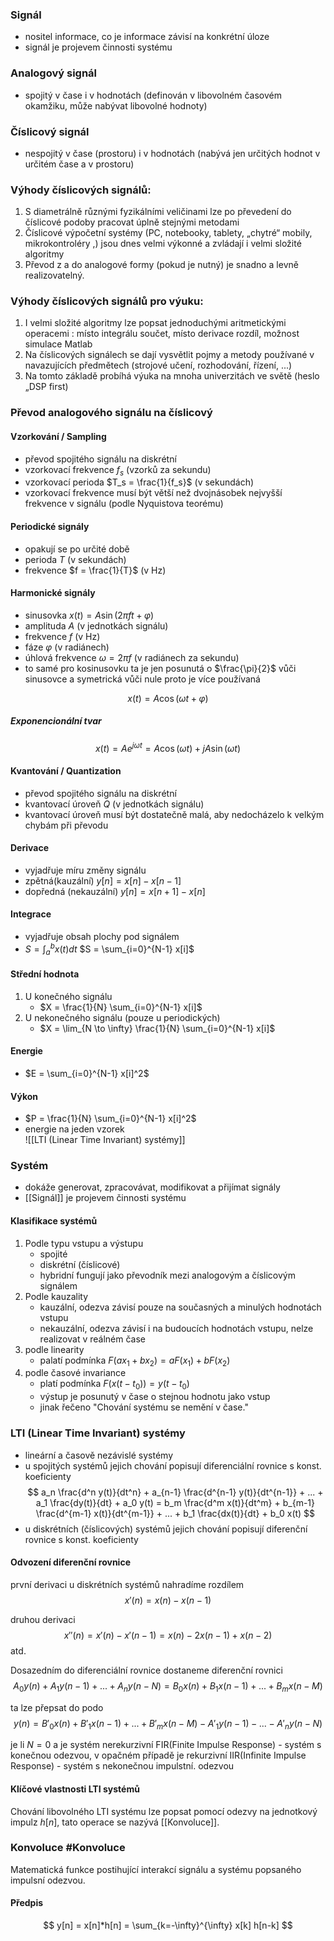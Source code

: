 ### Signál
- nositel informace, co je informace závisí na konkrétní úloze
- signál je projevem činnosti systému

### Analogový signál
- spojitý v čase i v hodnotách (definován v libovolném časovém okamžiku, může nabývat libovolné hodnoty)

### Číslicový signál 
- nespojitý v čase (prostoru) i v hodnotách (nabývá jen určitých hodnot v určitém čase a v prostoru)


### Výhody číslicových signálů:
1. S diametrálně různými fyzikálními veličinami lze po převedení do číslicové podoby pracovat úplně stejnými metodami
2. Číslicové výpočetní systémy (PC, notebooky, tablety, „chytré“ mobily, mikrokontroléry ,) jsou dnes velmi výkonné a zvládají i velmi složité algoritmy
3. Převod z a do analogové formy (pokud je nutný) je snadno a levně realizovatelný.

### Výhody číslicových signálů pro výuku:
1. I velmi složité algoritmy lze popsat jednoduchými aritmetickými operacemi : místo integrálu součet, místo derivace rozdíl, možnost simulace Matlab
2. Na číslicových signálech se dají vysvětlit pojmy a metody používané v navazujících předmětech (strojové učení, rozhodování, řízení, ...)
3. Na tomto základě probíhá výuka na mnoha univerzitách ve světě (heslo „DSP first)

### Převod analogového signálu na číslicový

#### Vzorkování / Sampling
- převod spojitého signálu na diskrétní
- vzorkovací frekvence $f_s$ (vzorků za sekundu)
- vzorkovací perioda $T_s = \frac{1}{f_s}$ (v sekundách)
- vzorkovací frekvence musí být větší než dvojnásobek nejvyšší frekvence v signálu (podle Nyquistova teorému)

#### Periodické signály
- opakují se po určité době
- perioda $T$ (v sekundách)
- frekvence $f = \frac{1}{T}$ (v Hz)

#### Harmonické signály
- sinusovka $x(t) = A \sin(2 \pi f t + \varphi)$
- amplituda $A$ (v jednotkách signálu)
- frekvence $f$ (v Hz)
- fáze $\varphi$ (v radiánech)
- úhlová frekvence $\omega = 2 \pi f$ (v radiánech za sekundu)
- to samé pro kosinusovku ta je jen posunutá o $\frac{\pi}{2}$ vůči sinusovce a symetrická vůči nule proto je více používaná

$$
x(t) =A \cos(\omega t + \varphi)
$$

##### Exponencionální tvar

$$
x(t) = Ae^{j \omega t} = A \cos(\omega t) + j A \sin(\omega t)
$$

#### Kvantování / Quantization
- převod spojitého signálu na diskrétní
- kvantovací úroveň $Q$ (v jednotkách signálu)
- kvantovací úroveň musí být dostatečně malá, aby nedocházelo k velkým chybám při převodu

#### Derivace
- vyjadřuje míru změny signálu
- zpětná(kauzální) $y[n] = x[n] - x[n-1]$
- dopředná (nekauzální) $y[n] = x[n+1] - x[n]$

#### Integrace
- vyjadřuje obsah plochy pod signálem
- $S = \int_{a}^{b} x(t) dt$ $S = \sum_{i=0}^{N-1} x[i]$ 

#### Střední hodnota
1. U konečného signálu
    - $X = \frac{1}{N} \sum_{i=0}^{N-1} x[i]$
2. U nekonečného signálu (pouze u periodických)
    - $X = \lim_{N \to \infty} \frac{1}{N} \sum_{i=0}^{N-1} x[i]$
#### Energie
 -  $E = \sum_{i=0}^{N-1} x[i]^2$

#### Výkon
-  $P = \frac{1}{N} \sum_{i=0}^{N-1} x[i]^2$
- energie na jeden vzorek  
![[LTI (Linear Time Invariant) systémy]]

### Systém
- dokáže generovat, zpracovávat, modifikovat a přijímat signály
- [[Signál]] je projevem činnosti systému

#### Klasifikace systémů
1. Podle typu vstupu a výstupu
    - spojité
    - diskrétní (číslicové)
    - hybridní fungují jako převodník mezi analogovým a číslicovým signálem
2. Podle kauzality
    - kauzální, odezva závisí pouze na současných a minulých hodnotách vstupu
    - nekauzální, odezva závisí i na budoucích hodnotách vstupu, nelze realizovat v reálném čase
3. podle linearity
   - palatí podmínka $F(a x_1 + b x_2) = a F(x_1) + b F(x_2)$
4. podle časové invariance
   - platí podmínka $F(x(t - t_0)) = y(t - t_0)$
   - výstup je posunutý v čase o stejnou hodnotu jako vstup
   - jinak řečeno "Chování systému se nemění v čase."

### LTI (Linear Time Invariant) systémy
- lineární a časově nezávislé systémy
- u spojitých systémů jejich chování popisují diferenciální rovnice s konst. koeficienty
$$
a_n \frac{d^n y(t)}{dt^n} + a_{n-1} \frac{d^{n-1} y(t)}{dt^{n-1}} + ... + a_1 \frac{dy(t)}{dt} + a_0 y(t) = b_m \frac{d^m x(t)}{dt^m} + b_{m-1} \frac{d^{m-1} x(t)}{dt^{m-1}} + ... + b_1 \frac{dx(t)}{dt} + b_0 x(t)
$$
- u diskrétních (číslicových) systémů jejich chování popisují diferenční rovnice s konst. koeficienty

#### Odvození diferenční rovnice

první derivaci u diskrétních systémů nahradíme rozdílem
$$
x'(n) = {x(n) - x(n-1)}
$$

druhou derivaci
$$
x''(n) = {x'(n) - x'(n-1)} = {x(n) - 2x(n-1) + x(n-2)}
$$
atd.

Dosazedním do diferenciální rovnice dostaneme diferenční rovnici
$$
A_0 y(n) + A_1 y(n-1) + ... + A_n y(n-N) = B_0 x(n) + B_1 x(n-1) + ... + B_m x(n-M)
$$

ta lze přepsat do podo
$$
y(n) = B'_0 x(n) + B'_1 x(n-1) + ... + B'_m x(n-M) - A'_1 y(n-1) - ... - A'_n y(n-N)
$$

je li $N=0$ a je systém nerekurzivní FIR(Finite Impulse Response) - systém s konečnou odezvou, v opačném případě je rekurzivní IIR(Infinite Impulse Response) - systém s nekonečnou impulstní. odezvou

#### Klíčové vlastnosti LTI systémů
Chování libovolného LTI systému lze popsat pomocí odezvy na jednotkový impulz $h[n]$, tato operace se nazývá [[Konvoluce]].

### Konvoluce #Konvoluce
Matematická funkce postihující interakcí signálu a systému popsaného impulsní odezvou.

#### Předpis
$$
y[n] = x[n]*h[n] = \sum_{k=-\infty}^{\infty} x[k] h[n-k]
$$